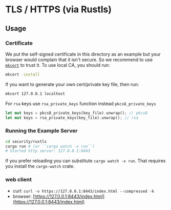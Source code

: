 # TLS / HTTPS (via Rustls)

## Usage

### Certificate

We put the self-signed certificate in this directory as an example
but your browser would complain that it isn't secure.
So we recommend to use [`mkcert`] to trust it. To use local CA, you should run:

```bash
mkcert -install
```

If you want to generate your own cert/private key file, then run:

```bash
mkcert 127.0.0.1 localhost
```

For `rsa` keys use `rsa_private_keys` function instead `pkcs8_private_keys`
```rs
let mut keys = pkcs8_private_keys(key_file).unwrap(); // pkcs8
let mut keys = rsa_private_keys(key_file).unwrap(); // rsa
```

[`mkcert`]: https://github.com/FiloSottile/mkcert

### Running the Example Server

```bash
cd security/rustls
cargo run # (or ``cargo watch -x run``)
# Started http server: 127.0.0.1:8443
```

If you prefer reloading you can substitute `cargo watch -x run`.
That requires you install the `cargo-watch` crate.

### web client

- curl: ``curl -v https://127.0.0.1:8443/index.html --compressed -k``
- browser: [https://127.0.0.1:8443/index.html](https://127.0.0.1:8443/index.html)
